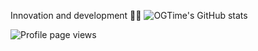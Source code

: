 Innovation and development 💪🔥
![OGTime's GitHub stats](https://github-readme-stats.vercel.app/api?username=OGTime&count_private=true)


![Profile page views](https://komarev.com/ghpvc/?username=ogtime&color=green)


<!--
**ogtime/ogtime** is a ✨ _special_ ✨ repository because its `README.md` (this file) appears on your GitHub profile.

Here are some ideas to get you started:

- 🔭 I’m currently working on ...
- 🌱 I’m currently learning ...
- 👯 I’m looking to collaborate on ...
- 🤔 I’m looking for help with ...
- 💬 Ask me about ...
- 📫 How to reach me: ...
- 😄 Pronouns: ...
- ⚡ Fun fact: ...
-->
